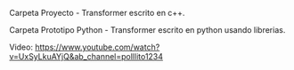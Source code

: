 Carpeta Proyecto - Transformer escrito en c++.

Carpeta Prototipo Python - Transformer escrito en python usando librerias.


Video: https://www.youtube.com/watch?v=UxSyLkuAYjQ&ab_channel=polllito1234 
